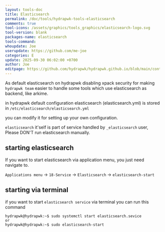 ```yaml
---
layout: tools-doc
title: Elasticsearch
permalink: /doc/tools/hydrapwk-tools-elasticsearch
comments: true
tool-icons: /assets/graphics/tools_graphics/elasticsearch-logo.svg
tool-version: blank
packages-name: elasticsearch
tools-command: 
whoupdate: Joe
userupdate: https://github.com/me-joe
categories: E
update: 2025-09-30 06:02:00 +0700
author: Joe
editpage: https://github.com/hydrapwk/hydrapwk.github.io/blob/main/content/_tools/hydrapwk-tools-elasticsearch.md
---
```


As default elasticsearch on hydrapwk disabling
xpack security for making `hydrapwk team`
easier to handle some tools which use elasticsearch
as backend, like arkime.

in hydrapwk default configuration elasticsearch (elasticsearch.yml)
is stored in `/etc/elasticsearch/elasticsearch.yml`

you can modify it for setting up your own configuration.

`elasticsearch` it'self is part of service handled by `_elasticsearch` user, Please DON'T run elasticsearch manually.

## starting elasticsearch

If you want to start elasticsearch via application menu, you just need navigate to.

`Applications menu` -> `18-Service` -> `Elasticsearch` -> `elasticsearch-start`

## starting via terminal

if you want to start `elasticsearch service` via terminal you can run this command

```
hydrapwk@hydrapwk:~$ sudo systemctl start elasticsearch.sevice
or
hydrapwk@hydrapwk:~$ sudo elasticsearch-start
```
